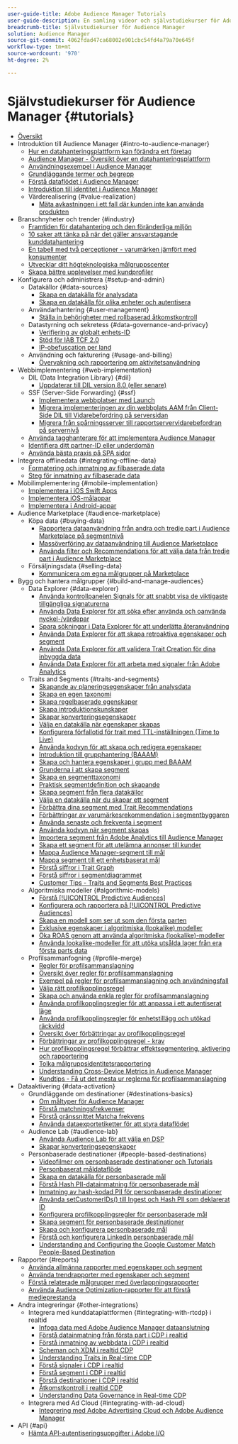 ```yaml
---
user-guide-title: Adobe Audience Manager Tutorials
user-guide-description: En samling videor och självstudiekurser för Adobe Analytics.
breadcrumb-title: Självstudiekurser för Audience Manager
solution: Audience Manager
source-git-commit: 4062fdad47ca68002e901cbc54fd4a79a70e645f
workflow-type: tm+mt
source-wordcount: '970'
ht-degree: 2%

---
```



# Självstudiekurser för Audience Manager {#tutorials}

+ [Översikt](overview.md)
+ Introduktion till Audience Manager {#intro-to-audience-manager}
   + [Hur en datahanteringsplattform kan förändra ert företag](intro-to-audience-manager/how-a-dmp-can-change-your-business.md)
   + [Audience Manager - Översikt över en datahanteringsplattform](intro-to-audience-manager/audience-manager-overview-of-a-dmp.md)
   + [Användningsexempel i Audience Manager](intro-to-audience-manager/audience-manager-use-cases.md)
   + [Grundläggande termer och begrepp](intro-to-audience-manager/understanding-basic-terms-and-concepts-in-audience-manager.md)
   + [Förstå dataflödet i Audience Manager](intro-to-audience-manager/understanding-the-data-flow-in-audience-manager.md)
   + [Introduktion till identitet i Audience Manager](intro-to-audience-manager/introduction-to-identity-in-audience-manager.md)
   + Värderealisering {#value-realization}
      + [Mäta avkastningen i ett fall där kunden inte kan använda produkten](intro-to-audience-manager/value-realization/measuring-roi-in-a-customer-suppression-use-case.md)
+ Branschnyheter och trender {#industry}
   + [Framtiden för datahantering och den föränderliga miljön](https://experienceleague.adobe.com/docs/platform-learn/tutorials/industry/the-future-of-data-management-and-the-changing-environment.html)
   + [10 saker att tänka på när det gäller ansvarstagande kunddatahantering](https://experienceleague.adobe.com/docs/platform-learn/tutorials/privacy/ten-considerations-for-responsible-customer-data-management.html)
   + [En tabell med två perceptioner - varumärken jämfört med konsumenter](https://experienceleague.adobe.com/docs/platform-learn/tutorials/industry/brands-vs-consumers.html)
   + [Utvecklar ditt högteknologiska målgruppscenter](https://experienceleague.adobe.com/docs/platform-learn/tutorials/industry/evolving-your-audience-center-of-excellence.html)
   + [Skapa bättre upplevelser med kundprofiler](https://experienceleague.adobe.com/docs/platform-learn/tutorials/industry/building-better-experiences-with-customer-profiles.html)
+ Konfigurera och administrera {#setup-and-admin}
   + Datakällor {#data-sources}
      + [Skapa en datakälla för analysdata](setup-and-admin/data-sources/create-a-data-source-for-analytics-data.md)
      + [Skapa en datakälla för olika enheter och autentisera](setup-and-admin/data-sources/creating-a-cross-device-data-source-and-authenticating.md)
   + Användarhantering {#user-management}
      + [Ställa in behörigheter med rollbaserad åtkomstkontroll](setup-and-admin/user-management/setting-permissions-with-role-based-access-control.md)
   + Datastyrning och sekretess {#data-governance-and-privacy}
      + [Verifiering av globalt enhets-ID](setup-and-admin/data-governance-and-privacy/global-device-id-validation.md)
      + [Stöd för IAB TCF 2.0](setup-and-admin/data-governance-and-privacy/iab-tcf-support.md)
      + [IP-obefuscation per land](setup-and-admin/data-governance-and-privacy/ip-obfuscation-by-country.md)
   + Användning och fakturering {#usage-and-billing}
      + [Övervakning och rapportering om aktivitetsanvändning](setup-and-admin/usage-and-billing/monitoring-and-reporting-on-activity-usage.md)
+ Webbimplementering {#web-implementation}
   + DIL (Data Integration Library) {#dil}
      + [Uppdaterar till DIL version 8.0 (eller senare)](web-implementation/dil/updating-to-dil-version-8-0-or-greater.md)
   + SSF (Server-Side Forwarding) {#ssf}
      + [Implementera webbplatser med Launch](https://experienceleague.adobe.com/docs/launch-learn/implementing-in-websites-with-launch/index.html?lang=en)
      + [Migrera implementeringen av din webbplats AAM från Client-Side DIL till Vidarebefordring på serversidan](web-implementation/ssf/migrating-your-site-implementation-from-client-side-dil-to-server-side-forwarding.md)
      + [Migrera från spårningsserver till rapportservervidarebefordran på servernivå](web-implementation/ssf/migrating-from-tracking-server-to-report-suite-level-server-side-forwarding.md)
   + [Använda tagghanterare för att implementera Audience Manager](web-implementation/using-tag-managers-to-implement-audience-manager.md)
   + [Identifiera ditt partner-ID eller underdomän](web-implementation/how-to-identify-your-partner-id-or-subdomain.md)
   + [Använda bästa praxis på SPA sidor](web-implementation/using-best-practices-on-spa-pages-when-sending-data-to-aam.md)
+ Integrera offlinedata {#integrating-offline-data}
   + [Formatering och inmatning av filbaserade data](integrating-offline-data/formatting-and-ingesting-file-based-data.md)
   + [Steg för inmatning av filbaserade data](integrating-offline-data/steps-for-ingesting-file-based-data.md)
+ Mobilimplementering {#mobile-implementation}
   + [Implementera i iOS Swift Apps](https://experienceleague.adobe.com/docs/launch-learn/implementing-in-mobile-ios-swift-apps-with-launch/index.html?lang=en)
   + [Implementera iOS-målappar](https://experienceleague.adobe.com/docs/launch-learn/implementing-in-mobile-ios-objective-c-apps-with-launch/index.html?lang=en)
   + [Implementera i Android-appar](https://experienceleague.adobe.com/docs/launch-learn/implementing-in-mobile-android-apps-with-launch/index.html?lang=en)
+ Audience Marketplace {#audience-marketplace}
   + Köpa data {#buying-data}
      + [Rapportera dataanvändning från andra och tredje part i Audience Marketplace på segmentnivå](audience-marketplace/buying-data/reporting-2nd-and-3rd-party-data-usage-in-the-audience-marketplace-at-the-segment-level.md)
      + [Massöverföring av dataanvändning till Audience Marketplace](audience-marketplace/buying-data/bulk-uploading-data-usage-into-the-audience-marketplace.md)
      + [Använda filter och Recommendations för att välja data från tredje part i Audience Marketplace](audience-marketplace/buying-data/using-filters-and-recommendations-to-choose-3rd-party-data-in-audience-marketplace.md)
   + Försäljningsdata {#selling-data}
      + [Kommunicera om egna målgrupper på Marketplace](audience-marketplace/selling-data/commercialize-owned-audiences-on-marketplace.md)
+ Bygg och hantera målgrupper {#build-and-manage-audiences}
   + Data Explorer {#data-explorer}
      + [Använda kontrollpanelen Signals för att snabbt visa de viktigaste tillgängliga signaturerna](build-and-manage-audiences/data-explorer/using-the-signals-dashboard-to-quickly-view-top-available-signals.md)
      + [Använda Data Explorer för att söka efter använda och oanvända nyckel-/värdepar](build-and-manage-audiences/data-explorer/using-data-explorer-to-search-for-used-and-unused-key-value-pairs.md)
      + [Spara sökningar i Data Explorer för att underlätta återanvändning](build-and-manage-audiences/data-explorer/saving-searches-in-data-explorer-for-convenience-in-re-use.md)
      + [Använda Data Explorer för att skapa retroaktiva egenskaper och segment](build-and-manage-audiences/data-explorer/using-data-explorer-to-create-retroactive-traits-and-segments.md)
      + [Använda Data Explorer för att validera Trait Creation för dina inbyggda data](build-and-manage-audiences/data-explorer/using-data-explorer-to-validate-trait-creation-for-your-onboarded-data.md)
      + [Använda Data Explorer för att arbeta med signaler från Adobe Analytics](build-and-manage-audiences/data-explorer/using-data-explorer-to-work-with-signals-coming-from-adobe-analytics.md)
   + Traits and Segments {#traits-and-segments}
      + [Skapande av planeringsegenskaper från analysdata](build-and-manage-audiences/traits-and-segments/planning-trait-creation-from-analytics-data.md)
      + [Skapa en egen taxonomi](build-and-manage-audiences/traits-and-segments/creating-a-trait-taxonomy.md)
      + [Skapa regelbaserade egenskaper](build-and-manage-audiences/traits-and-segments/creating-rule-based-traits.md)
      + [Skapa introduktionskunskaper](build-and-manage-audiences/traits-and-segments/creating-onboarded-traits.md)
      + [Skapar konverteringsegenskaper](build-and-manage-audiences/traits-and-segments/creating-conversion-traits.md)
      + [Välja en datakälla när egenskaper skapas](build-and-manage-audiences/traits-and-segments/choosing-a-data-source-when-creating-traits.md)
      + [Konfigurera förfallotid för trait med TTL-inställningen (Time to Live)](build-and-manage-audiences/traits-and-segments/configuring-trait-expiration-with-the-time-to-live-ttl-setting.md)
      + [Använda kodvyn för att skapa och redigera egenskaper](build-and-manage-audiences/traits-and-segments/using-code-view-to-create-and-edit-traits.md)
      + [Introduktion till grupphantering (BAAAM)](build-and-manage-audiences/traits-and-segments/introduction-to-bulk-management-baaam.md)
      + [Skapa och hantera egenskaper i grupp med BAAAM](build-and-manage-audiences/traits-and-segments/creating-and-managing-traits-in-bulk-with-baaam.md)
      + [Grunderna i att skapa segment](build-and-manage-audiences/traits-and-segments/the-basics-of-creating-segments.md)
      + [Skapa en segmenttaxonomi](build-and-manage-audiences/traits-and-segments/creating-a-segment-taxonomy.md)
      + [Praktisk segmentdefinition och skapande](build-and-manage-audiences/traits-and-segments/practical-segment-definition-and-creation.md)
      + [Skapa segment från flera datakällor](build-and-manage-audiences/traits-and-segments/creating-segments-from-multiple-data-sources.md)
      + [Välja en datakälla när du skapar ett segment](build-and-manage-audiences/traits-and-segments/choosing-a-data-source-when-creating-a-segment.md)
      + [Förbättra dina segment med Trait Recommendations](build-and-manage-audiences/traits-and-segments/enhancing-your-segments-with-trait-recommendations.md)
      + [Förbättringar av varumärkesrekommendation i segmentbyggaren](build-and-manage-audiences/traits-and-segments/trait-recommendation-enhancements-in-the-segment-builder.md)
      + [Använda senaste och frekventa i segment](build-and-manage-audiences/traits-and-segments/using-recency-and-frequency-in-segments.md)
      + [Använda kodvyn när segment skapas](build-and-manage-audiences/traits-and-segments/using-code-view-when-building-segments.md)
      + [Importera segment från Adobe Analytics till Audience Manager](build-and-manage-audiences/traits-and-segments/import-aa-segments-into-aam.md)
      + [Skapa ett segment för att utelämna annonser till kunder](build-and-manage-audiences/traits-and-segments/building-a-segment-to-suppress-ads-to-customers.md)
      + [Mappa Audience Manager-segment till mål](build-and-manage-audiences/traits-and-segments/mapping-audience-manager-segments-to-destinations.md)
      + [Mappa segment till ett enhetsbaserat mål](build-and-manage-audiences/traits-and-segments/mapping-segments-to-a-device-based-destination.md)
      + [Förstå siffror i Trait Graph](build-and-manage-audiences/traits-and-segments/understanding-numbers-in-the-trait-graph.md)
      + [Förstå siffror i segmentdiagrammet](build-and-manage-audiences/traits-and-segments/understanding-numbers-in-the-segment-graph.md)
      + [Customer Tips - Traits and Segments Best Practices](build-and-manage-audiences/traits-and-segments/customer-tips-traits-and-segments-best-practices.md)
   + Algoritmiska modeller {#algorithmic-models}
      + [Förstå [!UICONTROL Predictive Audiences]](build-and-manage-audiences/algorithmic-models/understanding-predictive-audiences.md)
      + [Konfigurera och rapportera på [!UICONTROL Predictive Audiences]](build-and-manage-audiences/algorithmic-models/configure-and-report-on-predictive-audiences.md)
      + [Skapa en modell som ser ut som den första parten](build-and-manage-audiences/algorithmic-models/creating-a-first-party-look-alike-model.md)
      + [Exklusive egenskaper i algoritmiska (lookalike) modeller](build-and-manage-audiences/algorithmic-models/excluding-traits-in-algorithmic-look-alike-models.md)
      + [Öka ROAS genom att använda algoritmiska (lookalike)-modeller](build-and-manage-audiences/algorithmic-models/increase-roas-by-using-algorithmic-look-alike-models.md)
      + [Använda lookalike-modeller för att utöka utsålda lager från era första parts data](build-and-manage-audiences/algorithmic-models/using-look-alike-models-to-extend-sold-out-inventory-from-your-1st-party-data.md)
   + Profilsammanfogning {#profile-merge}
      + [Regler för profilsammanslagning](build-and-manage-audiences/profile-merge/profile-merge.md)
      + [Översikt över regler för profilsammanslagning](build-and-manage-audiences/profile-merge/overview-of-profile-merge-rules.md)
      + [Exempel på regler för profilsammanslagning och användningsfall](build-and-manage-audiences/profile-merge/profile-merge-rule-examples-and-use-cases.md)
      + [Välja rätt profilkopplingsregel](build-and-manage-audiences/profile-merge/choosing-the-right-profile-merge-rule.md)
      + [Skapa och använda enkla regler för profilsammanslagning](build-and-manage-audiences/profile-merge/creating-and-using-simple-profile-merge-rules.md)
      + [Använda profilkopplingsregler för att anpassa i ett autentiserat läge](build-and-manage-audiences/profile-merge/using-profile-merge-rules-to-personalize-in-an-authenticated-state.md)
      + [Använda profilkopplingsregler för enhetstillägg och utökad räckvidd](build-and-manage-audiences/profile-merge/using-profile-merge-rules-for-device-extension-and-increased-reach.md)
      + [Översikt över förbättringar av profilkopplingsregel](build-and-manage-audiences/profile-merge/overview-of-profile-merge-rule-enhancements.md)
      + [Förbättringar av profilkopplingsregel - krav](build-and-manage-audiences/profile-merge/profile-merge-rule-enhancements-pre-requisites.md)
      + [Hur profilkopplingsregel förbättrar effektsegmentering, aktivering och rapportering](build-and-manage-audiences/profile-merge/how-profile-merge-rule-enhancements-impact-segmentation-activation-and-reporting.md)
      + [Tolka målgruppsidentitetsrapportering](build-and-manage-audiences/profile-merge/interpret-audience-identity-reporting.md)
      + [Understanding Cross-Device Metrics in Audience Manager](build-and-manage-audiences/profile-merge/understanding-cross-device-metrics-in-audience-manager.md)
      + [Kundtips - Få ut det mesta ur reglerna för profilsammanslagning](build-and-manage-audiences/profile-merge/customer-tips-getting-the-most-out-of-profile-merge-rules.md)
+ Dataaktivering {#data-activation}
   + Grundläggande om destinationer {#destinations-basics}
      + [Om måltyper för Audience Manager](data-activation/destinations-basics/understanding-audience-manager-destination-types.md)
      + [Förstå matchningsfrekvenser](data-activation/destinations-basics/understanding-match-rates.md)
      + [Förstå gränssnittet Matcha frekvens](data-activation/destinations-basics/understanding-the-match-rate-interface-in-audience-manager.md)
      + [Använda dataexportetiketter för att styra dataflödet](data-activation/destinations-basics/using-data-export-labels-to-control-data-flow.md)
   + Audience Lab {#audience-lab}
      + [Använda Audience Lab för att välja en DSP](data-activation/audience-lab/using-audience-lab-to-choose-a-dsp.md)
      + [Skapar konverteringsegenskaper](https://experienceleague.adobe.com/docs/audience-manager-learn/tutorials/build-and-manage-audiences/traits-and-segments/creating-conversion-traits.html)
   + Personbaserade destinationer {#people-based-destinations}
      + [Videofilmer om personbaserade destinationer och Tutorials](data-activation/people-based-destinations/pbd.md)
      + [Personbaserat måldataflöde](data-activation/people-based-destinations/people-based-destinations-data-flow.md)
      + [Skapa en datakälla för personbaserade mål](data-activation/people-based-destinations/creating-a-data-source-for-people-based-destinations.md)
      + [Förstå Hash PII-datainmatning för personbaserade mål](data-activation/people-based-destinations/understanding-hashed-pii-data-ingestion-for-people-based-destinations.md)
      + [Inmatning av hash-kodad PII för personbaserade destinationer](data-activation/people-based-destinations/ingesting-hashed-pii-for-people-based-destinations.md)
      + [Använda setCustomerIDs() till Ingest och Hash PII som deklarerat ID](data-activation/people-based-destinations/using-setcustomerids-to-ingest-and-hash-pii-as-a-declared-id.md)
      + [Konfigurera profilkopplingsregler för personbaserade mål](data-activation/people-based-destinations/configuring-profile-merge-rules-for-people-based-destinations.md)
      + [Skapa segment för personbaserade destinationer](data-activation/people-based-destinations/creating-segments-for-people-based-destinations.md)
      + [Skapa och konfigurera personbaserade mål](data-activation/people-based-destinations/create-and-configure-people-based-destinations.md)
      + [Förstå och konfigurera LinkedIn personbaserade mål](data-activation/people-based-destinations/understanding-and-configuring-the-linkedin-pbd.md)
      + [Understanding and Configuring the Google Customer Match People-Based Destination](data-activation/people-based-destinations/understanding-and-configuring-the-google-customer-match-pbd.md)
+ Rapporter {#reports}
   + [Använda allmänna rapporter med egenskaper och segment](reports/using-general-reports-with-traits-and-segments.md)
   + [Använda trendrapporter med egenskaper och segment](reports/using-trended-reports-with-traits-and-segments.md)
   + [Förstå relaterade målgrupper med överlappningsrapporter](reports/understand-related-audiences-with-overlap-reports.md)
   + [Använda Audience Optimization-rapporter för att förstå medieprestanda](reports/using-audience-optimization-reports-to-understand-media-performance.md)
+ Andra integreringar {#other-integrations}
   + Integrera med kunddataplattformen {#integrating-with-rtcdp} i realtid
      + [Infoga data med Adobe Audience Manager dataanslutning](https://experienceleague.adobe.com/docs/platform-learn/tutorials/sources/ingest-data-from-aam.html?lang=en#sources)
      + [Förstå datainmatning från första part i CDP i realtid](other-integrations/integrating-with-rtcdp/rtcdp-1pd-ingestion-for-aam-users.md)
      + [Förstå inmatning av webbdata i CDP i realtid](other-integrations/integrating-with-rtcdp/rtcdp-web-ingestion-for-aam-users.md)
      + [Scheman och XDM i realtid CDP](other-integrations/integrating-with-rtcdp/rtcdp-schemas-xdm-for-aam-users.md)
      + [Understanding Traits in Real-time CDP](other-integrations/integrating-with-rtcdp/rtcdp-traits-for-aam-users.md)
      + [Förstå signaler i CDP i realtid](other-integrations/integrating-with-rtcdp/rtcdp-signals-for-aam-users.md)
      + [Förstå segment i CDP i realtid](other-integrations/integrating-with-rtcdp/rtcdp-segments-for-aam-users.md)
      + [Förstå destinationer i CDP i realtid](other-integrations/integrating-with-rtcdp/rtcdp-destinations-for-aam-users.md)
      + [Åtkomstkontroll i realtid CDP](other-integrations/integrating-with-rtcdp/rtcdp-access-control-for-aam-users.md)
      + [Understanding Data Governance in Real-time CDP](other-integrations/integrating-with-rtcdp/rtcdp-data-gov-for-aam-users.md)
   + Integrera med Ad Cloud {#integrating-with-ad-cloud}
      + [Integrering med Adobe Advertising Cloud och Adobe Audience Manager](other-integrations/integrating-with-ad-cloud/advertising-cloud-and-audience-manager-integration.md)
+ API {#api}
   + [Hämta API-autentiseringsuppgifter i Adobe I/O](api/retrieve-api-credentials-in-adobe-io.md)
